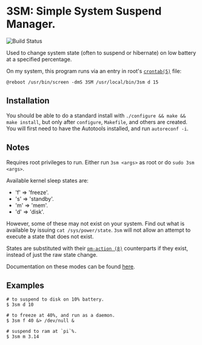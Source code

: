 # 3SM: Simple System Suspend Manager.

![Build Status](https://travis-ci.org/jfjhh/3SM.svg?branch=master)

Used to change system state (often to suspend or hibernate) on low battery at a
specified percentage.

On my system, this program runs via an entry in root's
[`crontab(5)`](http://linux.die.net/man/5/crontab) file:

    @reboot /usr/bin/screen -dmS 3SM /usr/local/bin/3sm d 15

## Installation

You should be able to do a standard install with `./configure && make && make
install`, but only after `configure`, `Makefile`, and others are created. You
will first need to have the Autotools installed, and run `autoreconf -i`.

## Notes

Requires root privileges to run.
Either run `3sm <args>` as root or do `sudo 3sm <args>`.

Available kernel sleep states are:
 *	'f' => 'freeze'.
 *	's' => 'standby'.
 *	'm' => 'mem'.
 *	'd' => 'disk'.

However, some of these may not exist on your system. Find out what is available
by issuing `cat /sys/power/state`. `3sm` will not allow an attempt to execute a
state that does not exist.

States are substituted with their
[`pm-action (8)`](http://linux.die.net/man/8/pm-action)
counterparts if they exist, instead of just the raw state change.

Documentation on these modes can be found
[here](https://www.kernel.org/doc/Documentation/power/states.txt).

## Examples

	# to suspend to disk on 10% battery.
	$ 3sm d 10

	# to freeze at 40%, and run as a daemon.
	$ 3sm f 40 &> /dev/null &

	# suspend to ram at `pi`%.
	$ 3sm m 3.14

